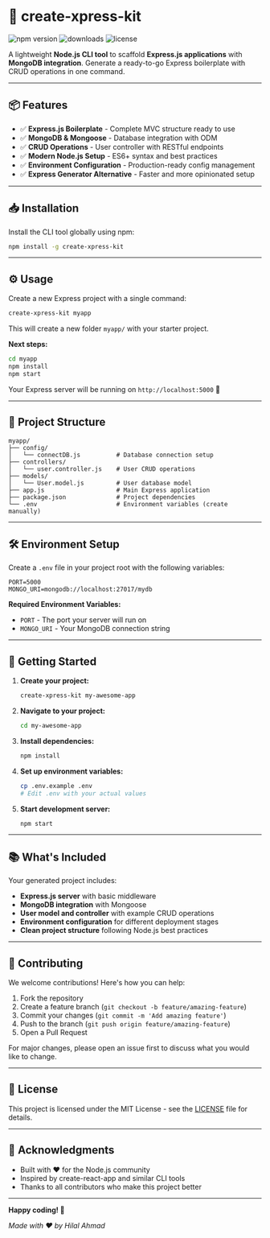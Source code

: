 # 🚀 create-xpress-kit

![npm version](https://badge.fury.io/js/create-xpress-kit.svg)
![downloads](https://img.shields.io/npm/dm/create-xpress-kit.svg)
![license](https://img.shields.io/npm/l/create-xpress-kit.svg)

A lightweight **Node.js CLI tool** to scaffold **Express.js applications** with **MongoDB integration**. Generate a ready-to-go Express boilerplate with CRUD operations in one command.

---

## 📦 Features

- ✅ **Express.js Boilerplate** - Complete MVC structure ready to use
- ✅ **MongoDB & Mongoose** - Database integration with ODM
- ✅ **CRUD Operations** - User controller with RESTful endpoints
- ✅ **Modern Node.js Setup** - ES6+ syntax and best practices
- ✅ **Environment Configuration** - Production-ready config management
- ✅ **Express Generator Alternative** - Faster and more opinionated setup

---

## 📥 Installation

Install the CLI tool globally using npm:

```bash
npm install -g create-xpress-kit
```

---

## ⚙️ Usage

Create a new Express project with a single command:

```bash
create-xpress-kit myapp
```

This will create a new folder `myapp/` with your starter project.

**Next steps:**

```bash
cd myapp
npm install
npm start
```

Your Express server will be running on `http://localhost:5000` 🎉

---

## 📁 Project Structure

```
myapp/
├── config/
│   └── connectDB.js          # Database connection setup
├── controllers/
│   └── user.controller.js    # User CRUD operations
├── models/
│   └── User.model.js         # User database model
├── app.js                    # Main Express application
├── package.json              # Project dependencies
└── .env                      # Environment variables (create manually)
```

---

## 🛠️ Environment Setup

Create a `.env` file in your project root with the following variables:

```env
PORT=5000
MONGO_URI=mongodb://localhost:27017/mydb
```

**Required Environment Variables:**
- `PORT` - The port your server will run on
- `MONGO_URI` - Your MongoDB connection string

---

## 🚦 Getting Started

1. **Create your project:**
   ```bash
   create-xpress-kit my-awesome-app
   ```

2. **Navigate to your project:**
   ```bash
   cd my-awesome-app
   ```

3. **Install dependencies:**
   ```bash
   npm install
   ```

4. **Set up environment variables:**
   ```bash
   cp .env.example .env
   # Edit .env with your actual values
   ```

5. **Start development server:**
   ```bash
   npm start
   ```

---

## 📚 What's Included

Your generated project includes:

- **Express.js server** with basic middleware
- **MongoDB integration** with Mongoose
- **User model and controller** with example CRUD operations
- **Environment configuration** for different deployment stages
- **Clean project structure** following Node.js best practices

---

## 🤝 Contributing

We welcome contributions! Here's how you can help:

1. Fork the repository
2. Create a feature branch (`git checkout -b feature/amazing-feature`)
3. Commit your changes (`git commit -m 'Add amazing feature'`)
4. Push to the branch (`git push origin feature/amazing-feature`)
5. Open a Pull Request

For major changes, please open an issue first to discuss what you would like to change.

---

## 📝 License

This project is licensed under the MIT License - see the [LICENSE](LICENSE) file for details.

---

## 🙏 Acknowledgments

- Built with ❤️ for the Node.js community
- Inspired by create-react-app and similar CLI tools
- Thanks to all contributors who make this project better

---

**Happy coding! 🎯**

*Made with ❤️ by Hilal Ahmad*